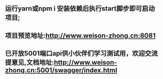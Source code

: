 ## 运行yarn或npm i 安装依赖后执行start脚步即可启动项目;
## 项目预览地址:http://www.weison-zhong.cn:8081
## 已开放5001端口api供小伙伴们学习测试用，欢迎交流提意见,文档地址:http://www.weison-zhong.cn:5001/swagger/index.html